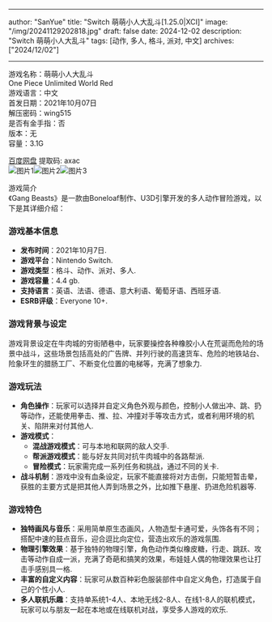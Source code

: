 
---
author: "SanYue"
title: "Switch 萌萌小人大乱斗[1.25.0|XCI]"
image: "/img/20241129202818.jpg"
draft: false
date: 2024-12-02
description: "Switch 萌萌小人大乱斗"
tags: [动作, 多人, 格斗, 派对, 中文]
archives: ["2024/12/02"]

---

游戏名称：萌萌小人大乱斗   
One Piece Unlimited World Red     
游戏语言：中文  
首发日期：2021年10月07日  
解压密码：wing515  
是否有金手指：否  
版本：无   
容量：3.1G

[百度网盘](https://pan.baidu.com/s/1kCRXMUkGUQ_-Kjm1moqYGQ) 提取码: axac  
![图片1](/img/6ad87b.jpg)![图片2](/img/74a542.jpg)![图片3](/img/3d9a25.jpg)  

游戏简介  
《Gang Beasts》是一款由Boneloaf制作、U3D引擎开发的多人动作冒险游戏，以下是其详细介绍：

### 游戏基本信息
- **发布时间**：2021年10月7日.
- **游戏平台**：Nintendo Switch.
- **游戏类型**：格斗、动作、派对、多人.
- **游戏容量**：4.4 gb.
- **支持语言**：英语、法语、德语、意大利语、葡萄牙语、西班牙语.
- **ESRB评级**：Everyone 10+.

### 游戏背景与设定
游戏背景设定在牛肉城的穷街陋巷中，玩家要操控各种橡胶小人在荒诞而危险的场景中战斗，这些场景包括高处的广告牌、并列行驶的高速货车、危险的地铁站台、险象环生的腊肠工厂、不断变化位置的电梯等，充满了想象力.

### 游戏玩法
- **角色操作**：玩家可以选择并自定义角色外观与颜色，控制小人做出冲、跳、扔等动作，还能使用拳击、推、拉、冲撞对手等攻击方式，或者利用环境的机关、陷阱来对付其他人.
- **游戏模式**：
    - **混战游戏模式**：可与本地和联网的敌人交手.
    - **帮派游戏模式**：能与好友共同对抗牛肉城中的各路帮派.
    - **冒险模式**：玩家需完成一系列任务和挑战，通过不同的关卡.
- **战斗机制**：游戏中没有血条设定，玩家不能直接将对方击倒，只能短暂击晕，获胜的主要方式是把其他人弄到场景之外，比如推下悬崖、扔进危险机器等.

### 游戏特色
- **独特画风与音乐**：采用简单原生态画风，人物造型卡通可爱，头饰各有不同；搭配中速的鼓点音乐，迎合逗比向定位，营造出欢乐的游戏氛围.
- **物理引擎效果**：基于独特的物理引擎，角色动作类似橡皮糖，行走、跳跃、攻击等动作自成一派，充满了奇葩和搞笑的效果，布娃娃人偶的物理效果也让打击手感别具一格.
- **丰富的自定义内容**：玩家可从数百种彩色服装部件中自定义角色，打造属于自己的个性小人.
- **多人联机乐趣**：支持单系统1-4人、本地无线2-8人、在线1-8人的联机模式，玩家可以与朋友一起在本地或在线联机对战，享受多人游戏的欢乐.
 
